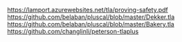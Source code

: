 https://lamport.azurewebsites.net/tla/proving-safety.pdf
https://github.com/belaban/pluscal/blob/master/Dekker.tla
https://github.com/belaban/pluscal/blob/master/Bakery.tla
https://github.com/changlinli/peterson-tlaplus